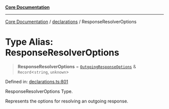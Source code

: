 [**Core Documentation**](../../README.md)

***

[Core Documentation](../../README.md) / [declarations](../README.md) / ResponseResolverOptions

# Type Alias: ResponseResolverOptions

> **ResponseResolverOptions** = [`OutgoingResponseOptions`](../../events/OutgoingResponse/interfaces/OutgoingResponseOptions.md) & `Record`\<`string`, `unknown`\>

Defined in: [declarations.ts:801](https://github.com/stonemjs/core/blob/b1f29857c7f1e529739f22d486494bed3b22d2c6/src/declarations.ts#L801)

ResponseResolverOptions Type.

Represents the options for resolving an outgoing response.
